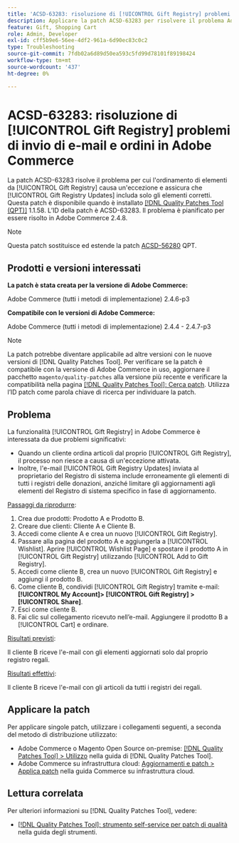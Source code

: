 ```yaml
---
title: 'ACSD-63283: risoluzione di [!UICONTROL Gift Registry] problemi di invio di e-mail e ordini in Adobe Commerce'
description: Applicare la patch ACSD-63283 per risolvere il problema Adobe Commerce per cui l'ordinamento di elementi da [!UICONTROL Gift Registry] causa un'eccezione e assicura che [!UICONTROL Gift Registry Updates] includa solo gli elementi corretti.
feature: Gift, Shopping Cart
role: Admin, Developer
exl-id: cff5b9e6-56ee-4df2-961a-6d90ec83c0c2
type: Troubleshooting
source-git-commit: 7fdb02a6d89d50ea593c5fd99d78101f89198424
workflow-type: tm+mt
source-wordcount: '437'
ht-degree: 0%

---
```


# ACSD-63283: risoluzione di [!UICONTROL Gift Registry] problemi di invio di e-mail e ordini in Adobe Commerce

La patch ACSD-63283 risolve il problema per cui l&#39;ordinamento di elementi da [!UICONTROL Gift Registry] causa un&#39;eccezione e assicura che [!UICONTROL Gift Registry Updates] includa solo gli elementi corretti. Questa patch è disponibile quando è installato [[!DNL Quality Patches Tool (QPT)]](/help/tools/quality-patches-tool/quality-patches-tool-to-self-serve-quality-patches.md) 1.1.58. L’ID della patch è ACSD-63283. Il problema è pianificato per essere risolto in Adobe Commerce 2.4.8.

>[!NOTE]
>Questa patch sostituisce ed estende la patch [ACSD-56280](https://experienceleague.adobe.com/en/docs/commerce-operations/tools/quality-patches-tool/patches-available-in-qpt/v1-1-44/acsd-56280-gift-registry-purchases-are-not-completed) QPT.

## Prodotti e versioni interessati

**La patch è stata creata per la versione di Adobe Commerce:**

Adobe Commerce (tutti i metodi di implementazione) 2.4.6-p3

**Compatibile con le versioni di Adobe Commerce:**

Adobe Commerce (tutti i metodi di implementazione) 2.4.4 - 2.4.7-p3

>[!NOTE]
>
>La patch potrebbe diventare applicabile ad altre versioni con le nuove versioni di [!DNL Quality Patches Tool]. Per verificare se la patch è compatibile con la versione di Adobe Commerce in uso, aggiornare il pacchetto `magento/quality-patches` alla versione più recente e verificare la compatibilità nella pagina [[!DNL Quality Patches Tool]: Cerca patch](https://experienceleague.adobe.com/tools/commerce-quality-patches/index.html). Utilizza l’ID patch come parola chiave di ricerca per individuare la patch.

## Problema

La funzionalità [!UICONTROL Gift Registry] in Adobe Commerce è interessata da due problemi significativi:

* Quando un cliente ordina articoli dal proprio [!UICONTROL Gift Registry], il processo non riesce a causa di un&#39;eccezione attivata.
* Inoltre, l&#39;e-mail [!UICONTROL Gift Registry Updates] inviata al proprietario del Registro di sistema include erroneamente gli elementi di tutti i registri delle donazioni, anziché limitare gli aggiornamenti agli elementi del Registro di sistema specifico in fase di aggiornamento.

<u>Passaggi da riprodurre</u>:

1. Crea due prodotti: Prodotto A e Prodotto B.
1. Creare due clienti: Cliente A e Cliente B.
1. Accedi come cliente A e crea un nuovo [!UICONTROL Gift Registry].
1. Passare alla pagina del prodotto A e aggiungerla a [!UICONTROL Wishlist]. Aprire [!UICONTROL Wishlist Page] e spostare il prodotto A in [!UICONTROL Gift Registry] utilizzando [!UICONTROL Add to Gift Registry].
1. Accedi come cliente B, crea un nuovo [!UICONTROL Gift Registry] e aggiungi il prodotto B.
1. Come cliente B, condividi [!UICONTROL Gift Registry] tramite e-mail: **[!UICONTROL My Account]> [!UICONTROL Gift Registry] >[!UICONTROL Share]**.
1. Esci come cliente B.
1. Fai clic sul collegamento ricevuto nell’e-mail. Aggiungere il prodotto B a [!UICONTROL Cart] e ordinare.

<u>Risultati previsti</u>:

Il cliente B riceve l&#39;e-mail con gli elementi aggiornati solo dal proprio registro regali.

<u>Risultati effettivi</u>:

Il cliente B riceve l&#39;e-mail con gli articoli da tutti i registri dei regali.

## Applicare la patch

Per applicare singole patch, utilizzare i collegamenti seguenti, a seconda del metodo di distribuzione utilizzato:

* Adobe Commerce o Magento Open Source on-premise: [[!DNL Quality Patches Tool] > Utilizzo](/help/tools/quality-patches-tool/usage.md) nella guida di [!DNL Quality Patches Tool].
* Adobe Commerce su infrastruttura cloud: [Aggiornamenti e patch > Applica patch](https://experienceleague.adobe.com/docs/commerce-cloud-service/user-guide/develop/upgrade/apply-patches.html) nella guida Commerce su infrastruttura cloud.


## Lettura correlata

Per ulteriori informazioni su [!DNL Quality Patches Tool], vedere:

* [[!DNL Quality Patches Tool]: strumento self-service per patch di qualità](/help/tools/quality-patches-tool/quality-patches-tool-to-self-serve-quality-patches.md) nella guida degli strumenti.
